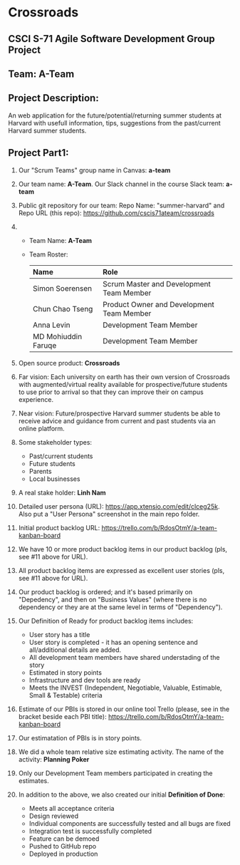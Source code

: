 # Crossroads
## CSCI S-71 Agile Software Development Group Project
## Team: **A-Team**
## Project Description: 
An web application for the future/potential/returning summer students at Harvard with usefull information, tips, suggestions from the past/current Harvard summer students.


## Project Part1:
1. Our "Scrum Teams" group name in Canvas: **a-team**
2. Our team name: **A-Team**. Our Slack channel in the course Slack team: **a-team**
3. Public git repository for our team: Repo Name: "summer-harvard" and Repo URL (this repo): https://github.com/cscis71ateam/crossroads 
4.  
    * Team Name: **A-Team**
    * Team Roster:
    
        | Name                  |  Role                                        |
        | :---------------------|  :-------------------------------------------|
        | Simon Soerensen       |  Scrum Master and Development Team Member    |
        | Chun Chao Tseng       |  Product Owner and Development Team Member   |
        | Anna Levin            |  Development Team Member                     |
        | MD Mohiuddin Faruqe   |  Development Team Member                     |

5. Open source product: **Crossroads**
6. Far vision: Each university on earth has their own version of Crossroads with augmented/virtual reality available for prospective/future students to use prior to arrival so that they can improve their on campus experience.
7. Near vision: Future/prospective Harvard summer students be able to receive advice and guidance from current and past students via an online platform.
8. Some stakeholder types: 
    * Past/current students 
    * Future students 
    * Parents  
    * Local businesses
9. A real stake holder: **Linh Nam**
10. Detailed user persona (URL): https://app.xtensio.com/edit/clceg25k. Also put a "User Persona" screenshot in the main repo folder.
11. Initial product backlog URL: https://trello.com/b/RdosOtmY/a-team-kanban-board 
12. We have 10 or more product backlog items in our product backlog (pls, see #11 above for URL).
13. All product backlog items are expressed as excellent user stories (pls, see #11 above for URL).
14. Our product backlog is ordered; and it's based primarily on "Depedency", and then on "Business Values" (where there is no dependency or they are at the same level in terms of "Dependency"). 
15. Our Definition of Ready for product backlog items includes: 
    * User story has a title 
    * User story is completed - it has an opening sentence and all/additional details are added.
    * All development team members have shared understading of the story
    * Estimated in story points 
    * Infrastructure and dev tools are ready
    * Meets the INVEST (Independent, Negotiable, Valuable, Estimable, Small & Testable) criteria
16. Estimate of our PBIs is stored in our online tool Trello (please, see in the bracket beside each PBI title): https://trello.com/b/RdosOtmY/a-team-kanban-board
17. Our estimatation of PBIs is in story points.
18. We did a whole team relative size estimating activity. The name of the activity: **Planning Poker**
18. Only our Development Team members participated in creating the estimates. 
20. In addition to the above, we also created our initial **Definition of Done**:
    * Meets all acceptance criteria
    * Design reviewed
    * Individual components are successfully tested and all bugs are fixed
    * Integration test is successfully completed
    * Feature can be demoed
    * Pushed to GitHub repo
    * Deployed in production
